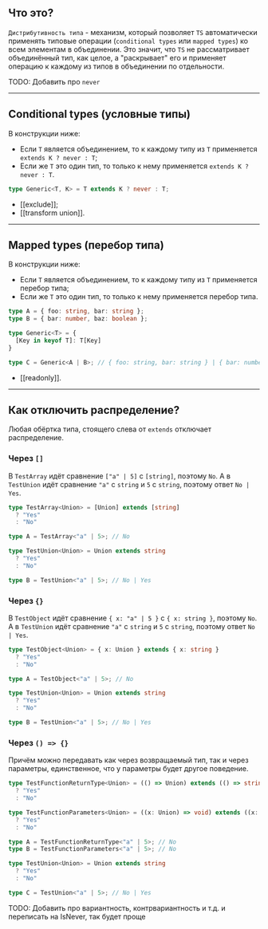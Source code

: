 ## Что это?

`Дистрибутивность типа` - механизм, который позволяет `TS` автоматически применять типовые операции (`conditional types` или `mapped types`) ко всем элементам в объединении. Это значит, что `TS` не рассматривает объединённый тип, как целое, а "раскрывает" его и применяет операцию к каждому из типов в объединении по отдельности.

TODO: Добавить про `never`

---
## Conditional types (условные типы)

В конструкции ниже:

- Если `T` является объединением, то к каждому типу из `T` применяется `extends K ? never : T`;
- Если же `T` это один тип, то только к нему применяется `extends K ? never : T`.

```ts
type Generic<T, K> = T extends K ? never : T;
```

- [[exclude]];
- [[transform union]].

---
## Mapped types (перебор типа)

В конструкции ниже:

- Если `T` является объединением, то к каждому типу из `T` применяется перебор типа;
- Если же `T` это один тип, то только к нему применяется перебор типа.

```ts
type A = { foo: string, bar: string };
type B = { bar: number, baz: boolean };

type Generic<T> = {
  [Key in keyof T]: T[Key]
}

type C = Generic<A | B>; // { foo: string, bar: string } | { bar: number, baz: boolean }
```

- [[readonly]].

---
## Как отключить распределение?

Любая обёртка типа, стоящего слева от `extends` отключает распределение.
### Через `[]`

В `TestArray` идёт сравнение `["a" | 5]` с `[string]`, поэтому `No`. А в `TestUnion` идёт сравнение `"a"` с `string` и `5` с `string`, поэтому ответ `No | Yes`.

```ts
type TestArray<Union> = [Union] extends [string]
  ? "Yes"
  : "No"

type A = TestArray<"a" | 5>; // No

type TestUnion<Union> = Union extends string
  ? "Yes"
  : "No"

type B = TestUnion<"a" | 5>; // No | Yes
```

### Через `{}`

В `TestObject` идёт сравнение `{ x: "a" | 5 }` с `{ x: string }`, поэтому `No`. А в `TestUnion` идёт сравнение `"a"` с `string` и `5` с `string`, поэтому ответ `No | Yes`.

```ts
type TestObject<Union> = { x: Union } extends { x: string }
  ? "Yes"
  : "No"

type A = TestObject<"a" | 5>; // No

type TestUnion<Union> = Union extends string
  ? "Yes"
  : "No"

type B = TestUnion<"a" | 5>; // No | Yes
```

### Через `() => {}`

Причём можно передавать как через возвращаемый тип, так и через параметры, единственное, что у параметры будет другое поведение.

```ts
type TestFunctionReturnType<Union> = (() => Union) extends (() => string) 
  ? "Yes"
  : "No"

type TestFunctionParameters<Union> = ((x: Union) => void) extends ((x: string) => void) 
  ? "Yes"
  : "No"

type A = TestFunctionReturnType<"a" | 5>; // No
type B = TestFunctionParameters<"a" | 5>; // No

type TestUnion<Union> = Union extends string
  ? "Yes"
  : "No"

type C = TestUnion<"a" | 5>; // No | Yes
```

TODO: Добавить про вариантность, контрвариантность и т.д. и переписать на IsNever, так будет проще